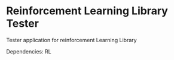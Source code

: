 # Reinforcement Learning Library Tester

Tester application for reinforcement Learning Library

Dependencies:
    RL
